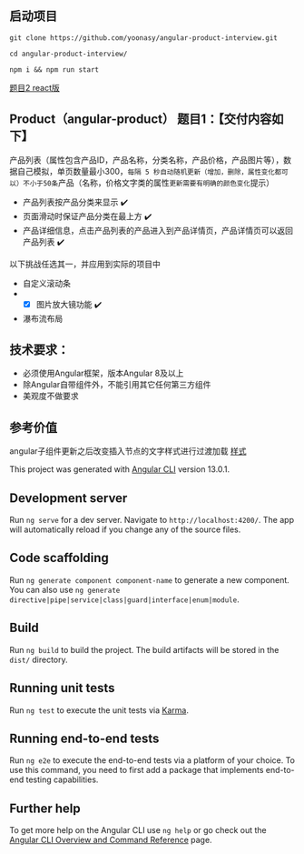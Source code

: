## 启动项目
```shell
git clone https://github.com/yoonasy/angular-product-interview.git

cd angular-product-interview/

npm i && npm run start
```

[题目2 react版](https://github.com/yoonasy/product-react-ts)

## Product（angular-product） 题目1：【交付内容如下】
产品列表（属性包含产品ID，产品名称，分类名称，产品价格，产品图片等），数据自己模拟，单页数量最小300，`每隔 5 秒自动随机更新（增加，删除，属性变化都可以）不小于50条`产品（名称，价格文字类的属性`更新需要有明确的颜色变化`提示）
- 产品列表按产品分类来显示 ✔️
- 页面滑动时保证产品分类在最上方 ✔️
- 产品详细信息，点击产品列表的产品进入到产品详情页，产品详情页可以返回产品列表 ✔️

以下挑战任选其一，并应用到实际的项目中
- 自定义滚动条
- - [x] 图片放大镜功能 ✔️
- 瀑布流布局

## 技术要求：
- 必须使用Angular框架，版本Angular 8及以上
- 除Angular自带组件外，不能引用其它任何第三方组件
- 美观度不做要求

## 参考价值
angular子组件更新之后改变插入节点的文字样式进行过渡加载
[样式](/src/app/list/list-item/list-item.component.ts#L12)


This project was generated with [Angular CLI](https://github.com/angular/angular-cli) version 13.0.1.

## Development server

Run `ng serve` for a dev server. Navigate to `http://localhost:4200/`. The app will automatically reload if you change any of the source files.

## Code scaffolding

Run `ng generate component component-name` to generate a new component. You can also use `ng generate directive|pipe|service|class|guard|interface|enum|module`.

## Build

Run `ng build` to build the project. The build artifacts will be stored in the `dist/` directory.

## Running unit tests

Run `ng test` to execute the unit tests via [Karma](https://karma-runner.github.io).

## Running end-to-end tests

Run `ng e2e` to execute the end-to-end tests via a platform of your choice. To use this command, you need to first add a package that implements end-to-end testing capabilities.

## Further help

To get more help on the Angular CLI use `ng help` or go check out the [Angular CLI Overview and Command Reference](https://angular.io/cli) page.
